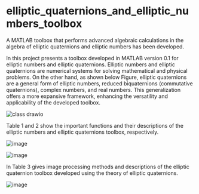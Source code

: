 # elliptic_quaternions_and_elliptic_numbers_toolbox
A MATLAB toolbox that performs advanced algebraic calculations in the algebra of elliptic quaternions and elliptic numbers has been developed.

In this project presents a toolbox developed in MATLAB version 0.1 for elliptic numbers and elliptic quaternions. Elliptic numbers and elliptic quaternions are numerical systems for solving mathematical and physical problems. On the other hand, as shown below Figure, elliptic quaternions are a general form of elliptic numbers, reduced biquaternions (commutative quaternions), complex numbers, and real numbers. This generalization offers a more expansive framework, enhancing the versatility and applicability of the developed toolbox.

![class drawio](https://github.com/user-attachments/assets/afece45f-ad78-4926-a08e-1a863120ae2c)

Table 1 and 2 show the important functions and their descriptions of the elliptic numbers and elliptic quaternions toolbox, respectively.

![image](https://github.com/user-attachments/assets/e1b7ffc2-1e40-4fe2-a83a-c51f5cc8ee8c)

![image](https://github.com/user-attachments/assets/e6984667-df52-4a36-91d4-d4eed8117a55)

In Table 3 gives image processing methods and descriptions of the elliptic quaternion toolbox developed using the theory of elliptic quaternions. 

![image](https://github.com/user-attachments/assets/f077eb1f-2980-4315-a388-72dd054b7d05)
